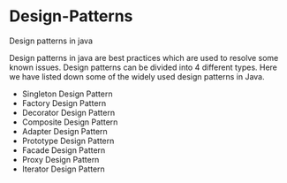 # Design-Patterns
Design patterns in java

Design patterns in java are best practices which are used to resolve some known issues.  Design patterns can be divided into 4 different types. Here we have listed down some of the widely used design patterns in Java.

* Singleton Design Pattern
* Factory Design Pattern
* Decorator Design Pattern
* Composite Design Pattern
* Adapter Design Pattern
* Prototype Design Pattern
* Facade Design Pattern
* Proxy Design Pattern
* Iterator Design Pattern


